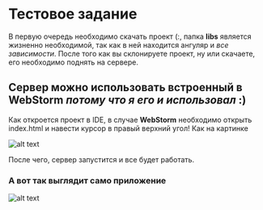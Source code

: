 # Тестовое задание

В первую очередь необходимо скачать проект (:, папка **libs** является жизненно необходимой, так как в ней находится ангуляр и _все зависимости_.
После того как вы склонируете проект, ну или скачаете, его необходимо поднять на сервере.

## Сервер можно использовать встроенный в **WebStorm** _потому что я его и использовал_ :)

Как откроется проект в IDE, в случае **WebStorm** необходимо открыть index.html и навести курсор в правый верхний угол! Как на картинке

![alt text](https://i.ibb.co/KbdN4t1/lmao.png)

После чего, сервер запустится и все будет работать.

### А вот так выглядит само приложение

![alt text](https://i.ibb.co/GvykJNM/lmao.png)
